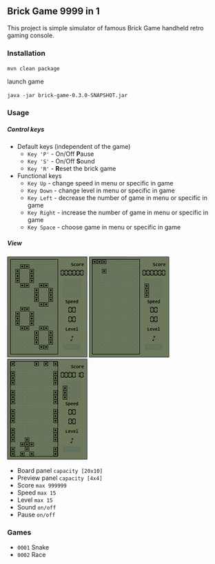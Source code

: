 ## Brick Game 9999 in 1 

This project is simple simulator of famous Brick Game handheld retro gaming console. 

### Installation

`mvn clean package`

launch game

`java -jar brick-game-0.3.0-SNAPSHOT.jar`

### Usage

##### Control keys

- Default keys (independent of the game) 
    - `Key 'P'` - On/Off **P**ause
    - `Key 'S'` - On/Off **S**ound
    - `Key 'R'` - **R**eset the brick game
- Functional keys
    - `Key Up` - change speed in menu or specific in game
    - `Key Down` - change level in menu or specific in game
    - `Key Left` - decrease the number of game in menu or specific in game
    - `Key Right` - increase the number of game in menu or specific in game
    - `Key Space` - choose game in menu or specific in game

##### View

![](docs/img/sR35V1.gif) ![](docs/img/IFREtC.gif) ![](docs/img/bUdlw7.gif)

- Board panel `capacity [20x10]`
- Preview panel `capacity [4x4]`
- Score `max 999999`
- Speed `max 15`
- Level `max 15`
- Sound `on/off`
- Pause `on/off`

### Games
- `0001` Snake
- `0002` Race